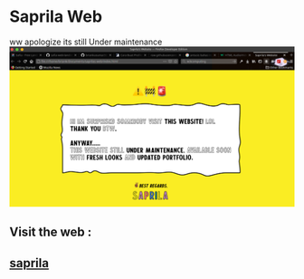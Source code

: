 # Saprila Web
ww apologize its still Under maintenance
<img src="saprila web.png" alt="capture web">

## Visit the web : 

## <a href="saprila.com"> saprila </a>
